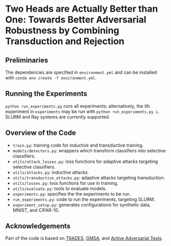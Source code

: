 # Two Heads are Actually Better than One: Towards Better Adversarial Robustness by Combining Transduction and Rejection

## Preliminaries

The dependencies are specified in `environment.yml` and can be installed with `conda env create -f environment.yml`.

## Running the Experiments

`python run_experiments.py` runs all experiments; alternatively, the ith experiment in `experiments` may be run with `python run_experiments.py i`. SLURM and Ray systems are currently supported.

## Overview of the Code
* `train.py`: training code for inductive and transductive training.
* `models/detectors.py`: wrappers which transform classifiers into selective classifiers.
* `utils/attack_losses.py`: loss functions for adaptive attacks targeting selective classifiers.
* `utils/attacks.py`: inductive attacks.
* `utils/transductive_attacks.py`: adaptive attacks targeting transduction.
* `utils/losses.py`: loss functions for use in training.
* `utils/evaluate.py`: tools to evaluate models.
* `experiments.py`: specifies the the experiments to be run.
* `run_experiments.py`: code to run the experiments, targeting SLURM.
* `experiment_setup.py`: generates configurations for synthetic data, MNIST, and CIFAR-10.

## Acknowledgements

Part of the code is based on [TRADES](https://github.com/yaodongyu/TRADES), [GMSA](https://github.com/jfc43/eval-transductive-robustness), and [Active Adversarial Tests](https://github.com/google-research/active-adversarial-tests).
